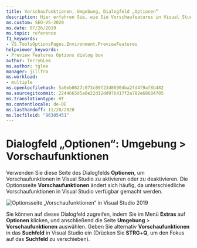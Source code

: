 ```yaml
---
title: Vorschaufunktionen, Umgebung, Dialogfeld „Optionen“
description: Hier erfahren Sie, wie Sie Vorschaufeatures in Visual Studio auf der Seite „Vorschaufeatures“ unter „Umgebung“ aktivieren oder deaktivieren.
ms.custom: SEO-VS-2020
ms.date: 07/26/2019
ms.topic: reference
f1_keywords:
- VS.ToolsOptionsPages.Environment.PreviewFeatures
helpviewer_keywords:
- Preview Features Options dialog box
author: TerryGLee
ms.author: tglee
manager: jillfra
ms.workload:
- multiple
ms.openlocfilehash: 5a0eb0627c073c09f23d8690dba2fd4f9af8b482
ms.sourcegitcommit: 2244665d5a0e22d12dd976417f2a782e68684705
ms.translationtype: HT
ms.contentlocale: de-DE
ms.lasthandoff: 11/28/2020
ms.locfileid: "96305451"
---
```

# <a name="options-dialog-box-environment--preview-features"></a>Dialogfeld „Optionen“: Umgebung \> Vorschaufunktionen

Verwenden Sie diese Seite des Dialogfelds **Optionen**, um Vorschaufunktionen in Visual Studio zu aktivieren oder zu deaktivieren. Die Optionsseite **Vorschaufunktionen** ändert sich häufig, da unterschiedliche Vorschaufunktionen in Visual Studio verfügbar gemacht werden.

![Optionsseite „Vorschaufunktionen“ in Visual Studio 2019](media/environment-preview-features-page.png)

Sie können auf dieses Dialogfeld zugreifen, indem Sie im Menü **Extras** auf **Optionen** klicken, und anschließend die Seite **Umgebung** > **Vorschaufunktionen** auswählen. Geben Sie alternativ **Vorschaufunktionen** in das **Suchfeld** in Visual Studio ein (Drücken Sie **STRG**+**Q**, um den Fokus auf das **Suchfeld** zu verschieben).
